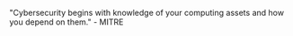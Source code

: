 
"Cybersecurity begins with knowledge of your computing assets and how you depend on them." - MITRE
